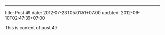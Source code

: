 ---
title: Post 49
date: 2012-07-23T05:01:51+07:00
updated: 2012-06-10T02:47:36+07:00

This is content of post 49
